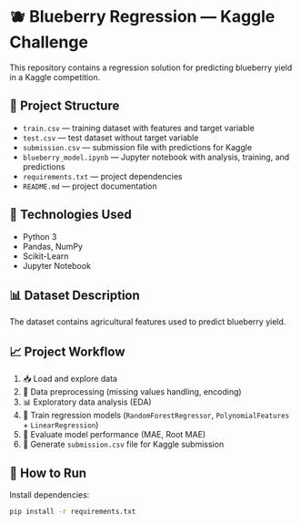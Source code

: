 # 🫐 Blueberry Regression — Kaggle Challenge

This repository contains a regression solution for predicting blueberry yield in a Kaggle competition.

## 📂 Project Structure

- `train.csv` — training dataset with features and target variable  
- `test.csv` — test dataset without target variable  
- `submission.csv` — submission file with predictions for Kaggle  
- `blueberry_model.ipynb` — Jupyter notebook with analysis, training, and predictions  
- `requirements.txt` — project dependencies  
- `README.md` — project documentation  

## 🔧 Technologies Used

- Python 3  
- Pandas, NumPy  
- Scikit-Learn  
- Jupyter Notebook  

## 📊 Dataset Description

The dataset contains agricultural features used to predict blueberry yield.

## 📈 Project Workflow

1. 📥 Load and explore data  
2. 🧹 Data preprocessing (missing values handling, encoding)  
3. 📊 Exploratory data analysis (EDA)  
4. 🤖 Train regression models (`RandomForestRegressor`, `PolynomialFeatures` + `LinearRegression`)  
5. 🧪 Evaluate model performance (MAE, Root MAE)  
6. 💾 Generate `submission.csv` file for Kaggle submission  

## 🚀 How to Run

Install dependencies:

```bash
pip install -r requirements.txt
